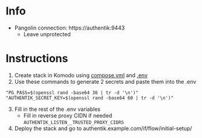 # Info
 - Pangolin connection: https://authentik:9443
   - Leave unprotected

# Instructions
1. Create stack in Komodo using [compose.yml](https://github.com/platnub/titan-server/blob/main/docker/containers/authentik/compose.yml) and [.env](https://github.com/platnub/titan-server/blob/main/docker/containers/authentik/.env)
2. Use these commands to generate 2 secrets and paste them into the .env
```
"PG_PASS=$(openssl rand -base64 36 | tr -d '\n')"
"AUTHENTIK_SECRET_KEY=$(openssl rand -base64 60 | tr -d '\n')"
```
3. Fill in the rest of the .env variables
   - Fill in reverse proxy CIDN if needed `AUTHENTIK_LISTEN__TRUSTED_PROXY_CIDRS`
4. Deploy the stack and go to authentik.example.com/if/flow/initial-setup/
